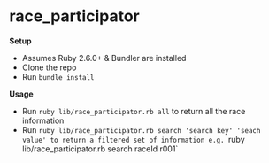 # race_participator
**Setup**

- Assumes Ruby 2.6.0+ & Bundler are installed
- Clone the repo
- Run `bundle install`

 **Usage**
- Run `ruby lib/race_participator.rb all` to return all the race information
- Run `ruby lib/race_participator.rb search 'search key' 'seach value' to return a filtered set of information e.g. `ruby lib/race_participator.rb search raceId r001`
